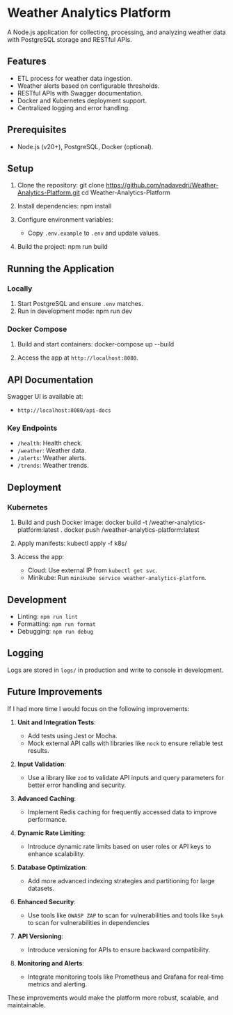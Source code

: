 # Weather Analytics Platform

A Node.js application for collecting, processing, and analyzing weather data with PostgreSQL storage and RESTful APIs.

## Features

- ETL process for weather data ingestion.
- Weather alerts based on configurable thresholds.
- RESTful APIs with Swagger documentation.
- Docker and Kubernetes deployment support.
- Centralized logging and error handling.

## Prerequisites

- Node.js (v20+), PostgreSQL, Docker (optional).

## Setup

1. Clone the repository:
   git clone https://github.com/nadavedri/Weather-Analytics-Platform.git
   cd Weather-Analytics-Platform

2. Install dependencies:
   npm install

3. Configure environment variables:

   - Copy `.env.example` to `.env` and update values.

4. Build the project:
   npm run build

## Running the Application

### Locally

1. Start PostgreSQL and ensure `.env` matches.
2. Run in development mode:
   npm run dev

### Docker Compose

1. Build and start containers:
   docker-compose up --build
   
2. Access the app at `http://localhost:8080`.

## API Documentation

Swagger UI is available at:

- `http://localhost:8080/api-docs`

### Key Endpoints

- `/health`: Health check.
- `/weather`: Weather data.
- `/alerts`: Weather alerts.
- `/trends`: Weather trends.

## Deployment

### Kubernetes

1. Build and push Docker image:
   docker build -t <your-dockerhub-username>/weather-analytics-platform:latest .
   docker push <your-dockerhub-username>/weather-analytics-platform:latest
   

2. Apply manifests:
   kubectl apply -f k8s/

3. Access the app:
   - Cloud: Use external IP from `kubectl get svc`.
   - Minikube: Run `minikube service weather-analytics-platform`.

## Development

- Linting: `npm run lint`
- Formatting: `npm run format`
- Debugging: `npm run debug`

## Logging

Logs are stored in `logs/` in production and write to console in development.

## Future Improvements

If I had more time I would focus on the following improvements:

1. **Unit and Integration Tests**:
   - Add tests using Jest or Mocha.
   - Mock external API calls with libraries like `nock` to ensure reliable test results.

2. **Input Validation**:
   - Use a library like `zod` to validate API inputs and query parameters for better error handling and security.

3. **Advanced Caching**:
   - Implement Redis caching for frequently accessed data to improve performance.

4. **Dynamic Rate Limiting**:
   - Introduce dynamic rate limits based on user roles or API keys to enhance scalability.

5. **Database Optimization**:
   - Add more advanced indexing strategies and partitioning for large datasets.

6. **Enhanced Security**:
   - Use tools like `OWASP ZAP` to scan for vulnerabilities and tools like `Snyk` to scan for vulnerabilities in dependencies
   
7. **API Versioning**:
   - Introduce versioning for APIs to ensure backward compatibility.

8. **Monitoring and Alerts**:
   - Integrate monitoring tools like Prometheus and Grafana for real-time metrics and alerting.

These improvements would make the platform more robust, scalable, and maintainable.

